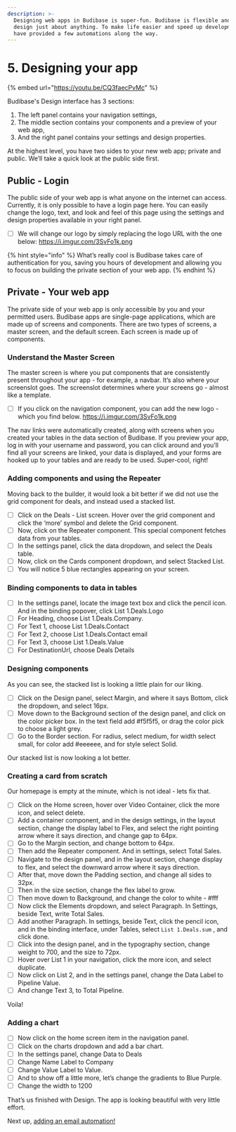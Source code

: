 ```yaml
---
description: >-
  Designing web apps in Budibase is super-fun. Budibase is flexible and you can
  design just about anything. To make life easier and speed up development we
  have provided a few automations along the way.
---
```


# 5. Designing your app

{% embed url="https://youtu.be/CQ3faecPvMc" %}

Budibase's Design interface has 3 sections:

1. The left panel contains your navigation settings, 
2. The middle section contains your components and a preview of your web app, 
3. And the right panel contains your settings and design properties.

At the highest level, you have two sides to your new web app; private and public. We’ll take a quick look at the public side first.

## Public - Login 

The public side of your web app is what anyone on the internet can access. Currently, it is only possible to have a login page here. You can easily change the logo, text, and look and feel of this page using the settings and design properties available in your right panel.

* [ ] We will change our logo by simply replacing the logo URL with the one below: https://i.imgur.com/3SvFo1k.png

{% hint style="info" %}
What’s really cool is Budibase takes care of authentication for you, saving you hours of development and allowing you to focus on building the private section of your web app.
{% endhint %}

## Private - Your web app

The private side of your web app is only accessible by you and your permitted users. Budibase apps are single-page applications, which are made up of screens and components. There are two types of screens, a master screen, and the default screen. Each screen is made up of components.

### Understand the Master Screen

The master screen is where you put components that are consistently present throughout your app - for example, a navbar. It’s also where your screenslot goes. The screenslot determines where your screens go - almost like a template.

* [ ] If you click on the navigation component, you can add the new logo - which you find below.  https://i.imgur.com/3SvFo1k.png

The nav links were automatically created, along with screens when you created your tables in the data section of Budibase. If you preview your app, log in with your username and password, you can click around and you’ll find all your screens are linked, your data is displayed, and your forms are hooked up to your tables and are ready to be used. Super-cool, right!

### Adding components and using the Repeater 

Moving back to the builder, it would look a bit better if we did not use the grid component for deals, and instead used a stacked list.

* [ ] Click on the Deals - List screen. Hover over the grid component and click the ‘more’ symbol and delete the Grid component. 
* [ ] Now, click on the Repeater component. This special component fetches data from your tables.
* [ ] In the settings panel, click the data dropdown, and select the Deals table.
* [ ] Now, click on the Cards component dropdown, and select Stacked List.
* [ ] You will notice 5 blue rectangles appearing on your screen.

### Binding components to data in tables

* [ ] In the settings panel, locate the image text box and click the pencil icon. And in the binding popover, click List 1.Deals.Logo
* [ ] For Heading, choose List 1.Deals.Company.
* [ ] For Text 1, choose List 1.Deals.Contact
* [ ] For Text 2, choose List 1.Deals.Contact email
* [ ] For Text 3, choose List 1.Deals.Value
* [ ] For DestinationUrl, choose Deals Details

### Designing components

As you can see, the stacked list is looking a little plain for our liking. 

* [ ] Click on the Design panel, select Margin, and where it says Bottom, click the dropdown, and select 16px.
* [ ] Move down to the Background section of the design panel, and click on the color picker box. In the text field add \#f5f5f5, or drag the color pick to choose a light grey.
* [ ] Go to the Border section. For radius, select medium, for width select small, for color add \#eeeeee, and for style select Solid.

Our stacked list is now looking a lot better. 

### Creating a card from scratch

Our homepage is empty at the minute, which is not ideal - lets fix that.

* [ ] Click on the Home screen, hover over Video Container, click the more icon, and select delete.
* [ ] Add a container component, and in the design settings, in the layout section, change the display label to Flex, and select the right pointing arrow where it says direction, and change gap to 64px. 
* [ ] Go to the Margin section, and change bottom to 64px.
* [ ] Then add the Repeater component. And in settings, select Total Sales.
* [ ] Navigate to the design panel, and in the layout section, change display to flex, and select the downward arrow where it says direction.
* [ ] After that, move down the Padding section, and change all sides to 32px.
* [ ] Then in the size section, change the flex label to grow.
* [ ] Then move down to Background, and change the color to white - \#fff
* [ ] Now click the Elements dropdown, and select Paragraph. In Settings, beside Text, write Total Sales.
* [ ] Add another Paragraph. In settings, beside Text, click the pencil icon, and in the binding interface, under Tables, select `List 1.Deals.sum` , and click done. 
* [ ] Click into the design panel, and in the typography section, change weight to 700, and the size to 72px.
* [ ] Hover over List 1 in your navigation, click the more icon, and select duplicate.
* [ ] Now click on List 2, and in the settings panel, change the Data Label to Pipeline Value. 
* [ ] And change Text 3, to Total Pipeline.

Voila!

### Adding a chart

* [ ] Now click on the home screen item in the navigation panel. 
* [ ] Click on the charts dropdown and add a bar chart.
* [ ] In the settings panel, change Data to Deals
* [ ] Change Name Label to Company
* [ ] Change Value Label to Value.
* [ ] And to show off a little more, let’s change the gradients to Blue Purple.
* [ ] Change the width to 1200

That’s us finished with Design. The app is looking beautiful with very little effort. 

Next up, [adding an email automation!](6.-adding-an-email-automation.md)

